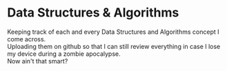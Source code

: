 # Data Structures & Algorithms
Keeping track of each and every Data Structures and Algorithms concept I come across. </br>
Uploading them on github so that I can still review everything in case I lose my device during a zombie apocalypse. </br>
Now ain't that smart?
